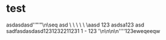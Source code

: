 # test
asdasdasd''"'"\n\\seq asd \ \ \ \ \ \aasd 123 asdsa123 asd sadfasdasdasd1231232211231 1 - 123
'\n\n\n\n''''123eweqeeqw
